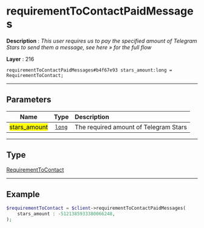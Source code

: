 # requirementToContactPaidMessages

**Description** : *This user requires us to pay the specified amount of Telegram Stars to send them a message, see here &raquo; for the full flow*

**Layer** : 216

```tl
requirementToContactPaidMessages#b4f67e93 stars_amount:long = RequirementToContact;
```

---

## Parameters

| Name | Type | Description |
| :---: | :---: | :--- |
| <mark>stars_amount</mark> | [`long`](type/long) | The required amount of Telegram Stars |

---

## Type

[RequirementToContact](type/RequirementToContact)

---

## Example

```php
$requirementToContact = $client->requirementToContactPaidMessages(
	stars_amount : -5121385933380066248,
);
```